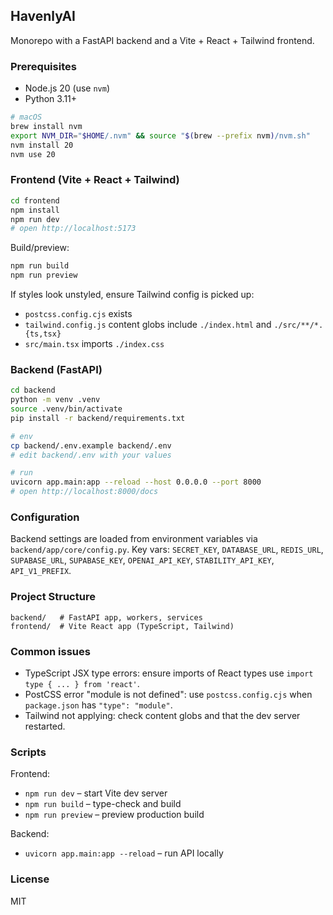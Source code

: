 ## HavenlyAI

Monorepo with a FastAPI backend and a Vite + React + Tailwind frontend.

### Prerequisites
- Node.js 20 (use `nvm`)
- Python 3.11+

```bash
# macOS
brew install nvm
export NVM_DIR="$HOME/.nvm" && source "$(brew --prefix nvm)/nvm.sh"
nvm install 20
nvm use 20
```

### Frontend (Vite + React + Tailwind)
```bash
cd frontend
npm install
npm run dev
# open http://localhost:5173
```

Build/preview:
```bash
npm run build
npm run preview
```

If styles look unstyled, ensure Tailwind config is picked up:
- `postcss.config.cjs` exists
- `tailwind.config.js` content globs include `./index.html` and `./src/**/*.{ts,tsx}`
- `src/main.tsx` imports `./index.css`

### Backend (FastAPI)
```bash
cd backend
python -m venv .venv
source .venv/bin/activate
pip install -r backend/requirements.txt

# env
cp backend/.env.example backend/.env
# edit backend/.env with your values

# run
uvicorn app.main:app --reload --host 0.0.0.0 --port 8000
# open http://localhost:8000/docs
```

### Configuration
Backend settings are loaded from environment variables via `backend/app/core/config.py`.
Key vars: `SECRET_KEY`, `DATABASE_URL`, `REDIS_URL`, `SUPABASE_URL`, `SUPABASE_KEY`, `OPENAI_API_KEY`, `STABILITY_API_KEY`, `API_V1_PREFIX`.

### Project Structure
```
backend/   # FastAPI app, workers, services
frontend/  # Vite React app (TypeScript, Tailwind)
```

### Common issues
- TypeScript JSX type errors: ensure imports of React types use `import type { ... } from 'react'`.
- PostCSS error "module is not defined": use `postcss.config.cjs` when `package.json` has `"type": "module"`.
- Tailwind not applying: check content globs and that the dev server restarted.

### Scripts
Frontend:
- `npm run dev` – start Vite dev server
- `npm run build` – type-check and build
- `npm run preview` – preview production build

Backend:
- `uvicorn app.main:app --reload` – run API locally

### License
MIT

